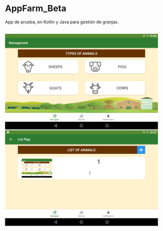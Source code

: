 # AppFarm_Beta
App de prueba, en Kotlin y Java para gestión de granjas.


<br>
<img src="img_git/1.png"/>
<br>
<img src="img_git/2.png"/>

